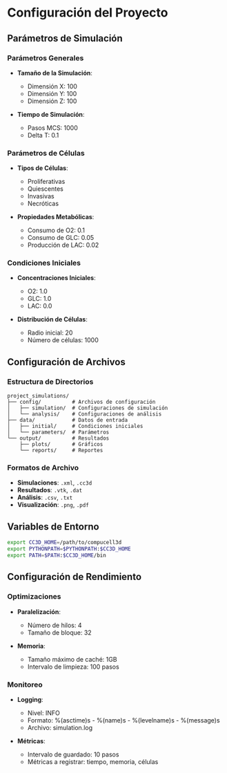 # Configuración del Proyecto

## Parámetros de Simulación

### Parámetros Generales

- **Tamaño de la Simulación**:
  - Dimensión X: 100
  - Dimensión Y: 100
  - Dimensión Z: 100

- **Tiempo de Simulación**:
  - Pasos MCS: 1000
  - Delta T: 0.1

### Parámetros de Células

- **Tipos de Células**:
  - Proliferativas
  - Quiescentes
  - Invasivas
  - Necróticas

- **Propiedades Metabólicas**:
  - Consumo de O2: 0.1
  - Consumo de GLC: 0.05
  - Producción de LAC: 0.02

### Condiciones Iniciales

- **Concentraciones Iniciales**:
  - O2: 1.0
  - GLC: 1.0
  - LAC: 0.0

- **Distribución de Células**:
  - Radio inicial: 20
  - Número de células: 1000

## Configuración de Archivos

### Estructura de Directorios

```
project_simulations/
├── config/          # Archivos de configuración
│   ├── simulation/  # Configuraciones de simulación
│   └── analysis/    # Configuraciones de análisis
├── data/            # Datos de entrada
│   ├── initial/     # Condiciones iniciales
│   └── parameters/  # Parámetros
└── output/          # Resultados
    ├── plots/       # Gráficos
    └── reports/     # Reportes
```

### Formatos de Archivo

- **Simulaciones**: `.xml`, `.cc3d`
- **Resultados**: `.vtk`, `.dat`
- **Análisis**: `.csv`, `.txt`
- **Visualización**: `.png`, `.pdf`

## Variables de Entorno

```bash
export CC3D_HOME=/path/to/compucell3d
export PYTHONPATH=$PYTHONPATH:$CC3D_HOME
export PATH=$PATH:$CC3D_HOME/bin
```

## Configuración de Rendimiento

### Optimizaciones

- **Paralelización**:
  - Número de hilos: 4
  - Tamaño de bloque: 32

- **Memoria**:
  - Tamaño máximo de caché: 1GB
  - Intervalo de limpieza: 100 pasos

### Monitoreo

- **Logging**:
  - Nivel: INFO
  - Formato: %(asctime)s - %(name)s - %(levelname)s - %(message)s
  - Archivo: simulation.log

- **Métricas**:
  - Intervalo de guardado: 10 pasos
  - Métricas a registrar: tiempo, memoria, células 